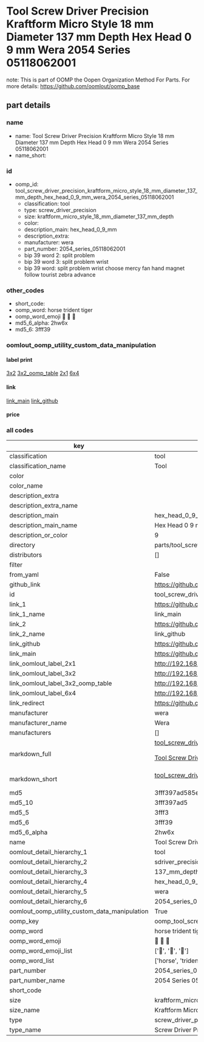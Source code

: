 # Tool Screw Driver Precision Kraftform Micro Style 18 mm Diameter 137 mm Depth Hex Head 0 9 mm Wera 2054 Series 05118062001  

note: This is part of OOMP the Oopen Organization Method For Parts. For more details: https://github.com/oomlout/oomp_base

##  part details
  







### name
* name: Tool Screw Driver Precision Kraftform Micro Style 18 mm Diameter 137 mm Depth Hex Head 0 9 mm Wera 2054 Series 05118062001
* name_short: 
### id
* oomp_id: tool_screw_driver_precision_kraftform_micro_style_18_mm_diameter_137_mm_depth_hex_head_0_9_mm_wera_2054_series_05118062001
  * classification: tool
  * type: screw_driver_precision
  * size: kraftform_micro_style_18_mm_diameter_137_mm_depth
  * color: 
  * description_main: hex_head_0_9_mm
  * description_extra: 
  * manufacturer: wera
  * part_number: 2054_series_05118062001
  * bip 39 word 2: split problem
  * bip 39 word 3: split problem wrist
  * bip 39 word: split problem wrist choose mercy fan hand magnet follow tourist zebra advance

### other_codes
* short_code: 
* oomp_word: horse trident tiger
* oomp_word_emoji :horse: :trident: :tiger:
* md5_6_alpha: 2hw6x
* md5_6: 3fff39






### oomlout_oomp_utility_custom_data_manipulation
#### label print
[3x2](http://192.168.1.245:1112/?label=oomp%202hw6x)
[3x2_oomp_table](http://192.168.1.108:1112/?label=oomp%202hw6x)
[2x1](http://192.168.1.242:1112/?label=oomp%202hw6x)
[6x4](http://192.168.1.55:1112/?label=oomp%202hw6x)    

#### link

[link_main](https://github.com/oomlout/oomlout_oomp_version_1_messy/tree/main/parts/tool_screw_driver_precision_kraftform_micro_style_18_mm_diameter_137_mm_depth_hex_head_0_9_mm_wera_2054_series_05118062001) [link_github](https://github.com/oomlout/oomlout_oomp_version_1_messy/tree/main/parts/tool_screw_driver_precision_kraftform_micro_style_18_mm_diameter_137_mm_depth_hex_head_0_9_mm_wera_2054_series_05118062001)                             

#### price







### all codes 
| key | value |  
| --- | --- |  
| classification | tool |  
| classification_name | Tool |  
| color |  |  
| color_name |  |  
| description_extra |  |  
| description_extra_name |  |  
| description_main | hex_head_0_9_mm |  
| description_main_name | Hex Head 0 9 mm |  
| description_or_color | 9 |  
| directory | parts/tool_screw_driver_precision_kraftform_micro_style_18_mm_diameter_137_mm_depth_hex_head_0_9_mm_wera_2054_series_05118062001 |  
| distributors | [] |  
| filter |  |  
| from_yaml | False |  
| github_link | https://github.com/oomlout/oomlout_oomp_part_src/tree/main/parts/tool_screw_driver_precision_kraftform_micro_style_18_mm_diameter_137_mm_depth_hex_head_0_9_mm_wera_2054_series_05118062001 |  
| id | tool_screw_driver_precision_kraftform_micro_style_18_mm_diameter_137_mm_depth_hex_head_0_9_mm_wera_2054_series_05118062001 |  
| link_1 | https://github.com/oomlout/oomlout_oomp_version_1_messy/tree/main/parts/tool_screw_driver_precision_kraftform_micro_style_18_mm_diameter_137_mm_depth_hex_head_0_9_mm_wera_2054_series_05118062001 |  
| link_1_name | link_main |  
| link_2 | https://github.com/oomlout/oomlout_oomp_version_1_messy/tree/main/parts/tool_screw_driver_precision_kraftform_micro_style_18_mm_diameter_137_mm_depth_hex_head_0_9_mm_wera_2054_series_05118062001 |  
| link_2_name | link_github |  
| link_github | https://github.com/oomlout/oomlout_oomp_version_1_messy/tree/main/parts/tool_screw_driver_precision_kraftform_micro_style_18_mm_diameter_137_mm_depth_hex_head_0_9_mm_wera_2054_series_05118062001 |  
| link_main | https://github.com/oomlout/oomlout_oomp_version_1_messy/tree/main/parts/tool_screw_driver_precision_kraftform_micro_style_18_mm_diameter_137_mm_depth_hex_head_0_9_mm_wera_2054_series_05118062001 |  
| link_oomlout_label_2x1 | http://192.168.1.242:1112/?label=oomp%202hw6x |  
| link_oomlout_label_3x2 | http://192.168.1.245:1112/?label=oomp%202hw6x |  
| link_oomlout_label_3x2_oomp_table | http://192.168.1.108:1112/?label=oomp%202hw6x |  
| link_oomlout_label_6x4 | http://192.168.1.55:1112/?label=oomp%202hw6x |  
| link_redirect | https://github.com/oomlout/oomlout_oomp_version_1_messy/tree/main/parts/tool_screw_driver_precision_kraftform_micro_style_18_mm_diameter_137_mm_depth_hex_head_0_9_mm_wera_2054_series_05118062001 |  
| manufacturer | wera |  
| manufacturer_name | Wera |  
| manufacturers | [] |  
| markdown_full | [tool_screw_driver_precision_kraftform_micro_style_18_mm_diameter_137_mm_depth_hex_head_0_9_mm_wera_2054_series_05118062001](none)<br>[](none)<br>[Tool Screw Driver Precision Kraftform Micro Style 18 Mm Diameter 137 Mm Depth Hex Head 0 9 Mm Wera 2054 Series 05118062001](none)<br><br> |  
| markdown_short | [tool_screw_driver_precision_kraftform_micro_style_18_mm_diameter_137_mm_depth_hex_head_0_9_mm_wera_2054_series_05118062001](none)<br><br> |  
| md5 | 3fff397ad585ed194b45a285fceade91 |  
| md5_10 | 3fff397ad5 |  
| md5_5 | 3fff3 |  
| md5_6 | 3fff39 |  
| md5_6_alpha | 2hw6x |  
| name | Tool Screw Driver Precision Kraftform Micro Style 18 mm Diameter 137 mm Depth Hex Head 0 9 mm Wera 2054 Series 05118062001 |  
| oomlout_detail_hierarchy_1 | tool |  
| oomlout_detail_hierarchy_2 | sdriver_precision |  
| oomlout_detail_hierarchy_3 | 137_mm_depth |  
| oomlout_detail_hierarchy_4 | hex_head_0_9_mm |  
| oomlout_detail_hierarchy_5 | wera |  
| oomlout_detail_hierarchy_6 | 2054_series_05118062001 |  
| oomlout_oomp_utility_custom_data_manipulation | True |  
| oomp_key | oomp_tool_screw_driver_precision_kraftform_micro_style_18_mm_diameter_137_mm_depth_hex_head_0_9_mm_wera_2054_series_05118062001 |  
| oomp_word | horse trident tiger |  
| oomp_word_emoji | :horse: :trident: :tiger: |  
| oomp_word_emoji_list | [':horse:', ':trident:', ':tiger:'] |  
| oomp_word_list | ['horse', 'trident', 'tiger'] |  
| part_number | 2054_series_05118062001 |  
| part_number_name | 2054 Series 05118062001 |  
| short_code |  |  
| size | kraftform_micro_style_18_mm_diameter_137_mm_depth |  
| size_name | Kraftform Micro Style 18 mm Diameter 137 mm Depth |  
| type | screw_driver_precision |  
| type_name | Screw Driver Precision |  
